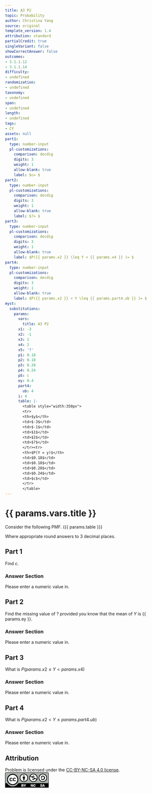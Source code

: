 ```yaml
---
title: A3 P2
topic: Probability
author: Christina Yang
source: original
template_version: 1.4
attribution: standard
partialCredit: true
singleVariant: false
showCorrectAnswer: false
outcomes:
- 3.1.1.12
- 3.1.1.14
difficulty:
- undefined
randomization:
- undefined
taxonomy:
- undefined
span:
- undefined
length:
- undefined
tags:
- CY
assets: null
part1:
  type: number-input
  pl-customizations:
    comparison: decdig
    digits: 3
    weight: 1
    allow-blank: true
    label: $c= $
part2:
  type: number-input
  pl-customizations:
    comparison: decdig
    digits: 3
    weight: 1
    allow-blank: true
    label: $?= $
part3:
  type: number-input
  pl-customizations:
    comparison: decdig
    digits: 3
    weight: 1
    allow-blank: true
    label: $P({{ params.x2 }} \leq Y < {{ params.x4 }} )= $
part4:
  type: number-input
  pl-customizations:
    comparison: decdig
    digits: 3
    weight: 1
    allow-blank: true
    label: $P({{ params.x2 }} < Y \leq {{ params.part4.ub }} )= $
myst:
  substitutions:
    params:
      vars:
        title: A3 P2
      x1: -3
      x2: -1
      x3: 1
      x4: 2
      x5: '?'
      p1: 0.18
      p2: 0.18
      p3: 0.28
      p4: 0.24
      p5: c
      ey: 0.4
      part4:
        ub: 4
      i: 4
      table: |-
        <table style="width:350px">
        <tr>
        <th>$y$</th>
        <td>$-3$</td>
        <td>$-1$</td>
        <td>$1$</td>
        <td>$2$</td>
        <td>$?$</td>
        </tr><tr>
        <th>$P(Y = y)$</th>
        <td>$0.18$</td>
        <td>$0.18$</td>
        <td>$0.28$</td>
        <td>$0.24$</td>
        <td>$c$</td>
        </tr>
        </table>
---
```

# {{ params.vars.title }}
Consider the following PMF.
{{{ params.table }}}

Where appropriate round answers to 3 decimal places.

## Part 1

Find $c$.

### Answer Section

Please enter a numeric value in.

## Part 2

Find the missing value of ? provided you know that the mean of $Y$ is {{ params.ey }}.

### Answer Section

Please enter a numeric value in.

## Part 3

What is $P({{ params.x2 }} \leq Y \lt {{ params.x4 }} )$

### Answer Section

Please enter a numeric value in.

## Part 4

What is $P({{ params.x2 }} \lt Y \leq {{ params.part4.ub }} )$

### Answer Section

Please enter a numeric value in.

## Attribution

Problem is licensed under the [CC-BY-NC-SA 4.0 license](https://creativecommons.org/licenses/by-nc-sa/4.0/).<br> ![The Creative Commons 4.0 license requiring attribution-BY, non-commercial-NC, and share-alike-SA license.](https://raw.githubusercontent.com/firasm/bits/master/by-nc-sa.png)